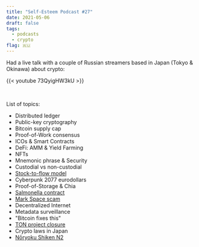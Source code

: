 ```yaml
---
title: "Self-Esteem Podcast #27"
date: 2021-05-06
draft: false
tags:
  - podcasts
  - crypto
flag: 🇷🇺
---
```


Had a live talk with a couple of Russian streamers based in Japan (Tokyo & Okinawa) about crypto:

{{< youtube 73QyigHW3kU >}}

<!--more-->
&nbsp;

List of topics:

- Distributed ledger
- Public-key cryptography
- Bitcoin supply cap
- Proof-of-Work consensus
- ICOs & Smart Contracts
- DeFi: AMM & Yield Farming
- NFTs
- Mnemonic phrase & Security
- Custodial vs non-custodial
- [Stock-to-flow model](https://www.lookintobitcoin.com/charts/stock-to-flow-model)
- Cyberpunk 2077 eurodollars
- Proof-of-Storage & Chia
- [Salmonella contract](https://github.com/Defi-Cartel/salmonella)
- [Mark Space scam](https://shitcoinoffering.com/from-russia-with-love-mark-space-scam-hit-three-time-stanley-cup-winner-for-4-mills)
- Decentralized Internet
- Metadata surveillance
- "Bitcoin fixes this"
- [TON project closure](https://telegra.ph/What-Was-TON-And-Why-It-Is-Over-05-12)
- Crypto laws in Japan
- [Nōryoku Shiken N2](https://en.wikipedia.org/wiki/Japanese-Language_Proficiency_Test)